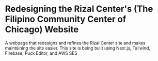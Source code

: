 # Redesigning the Rizal Center's (The Filipino Community Center of Chicago) Website
A webpage that redesigns and refines the Rizal Center site and makes maintaining the site easier. This site is being built using Next.js, Tailwind, Firebase, Puck Editor, and AWS SES
